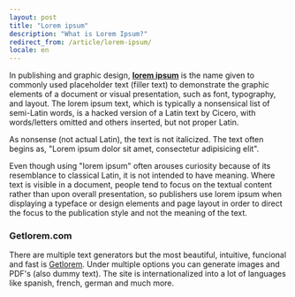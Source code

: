 ```yaml
---
layout: post
title: "Lorem ipsum"
description: "What is Lorem Ipsum?"
redirect_from: /article/lorem-ipsum/
locale: en
---
```


In publishing and graphic design, <a href="http://getlorem.com/">**lorem ipsum**</a> is the name given to commonly used placeholder text (filler text) to demonstrate the graphic elements of a document or visual presentation, such as font, typography, and layout. The lorem ipsum text, which is typically a nonsensical list of semi-Latin words, is a hacked version of a Latin text by Cicero, with words/letters omitted and others inserted, but not proper Latin.

As nonsense (not actual Latin), the text is not italicized. The text often begins as, "Lorem ipsum dolor sit amet, consectetur adipisicing elit".

Even though using "lorem ipsum" often arouses curiosity because of its resemblance to classical Latin, it is not intended to have meaning. Where text is visible in a document, people tend to focus on the textual content rather than upon overall presentation, so publishers use lorem ipsum when displaying a typeface or design elements and page layout in order to direct the focus to the publication style and not the meaning of the text.

### Getlorem.com
There are multiple text generators but the most beautiful, intuitive, funcional and fast is <a href="http://getlorem.com/" target="_blank">Getlorem</a>. Under multiple options you can generate images and PDF's (also dummy text). The site is internationalized into a lot of languages like spanish, french, german and much more.

